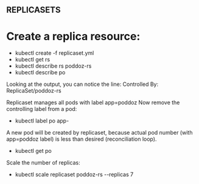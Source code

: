 ## REPLICASETS

# Create a replica resource:
* kubectl create -f replicaset.yml
* kubectl get rs
* kubectl describe rs poddoz-rs
* kubectl describe po <pod-name>

Looking at the output, you can notice the line:
  Controlled By:  ReplicaSet/poddoz-rs

Replicaset manages all pods with label app=poddoz
Now remove the controlling label from a pod:
* kubectl label po <pod-name> app-

A new pod will be created by replicaset, because actual pod number (with app=poddoz label) is less than desired (reconciliation loop).
* kubectl get po

Scale the number of replicas:
* kubectl scale replicaset poddoz-rs --replicas 7
